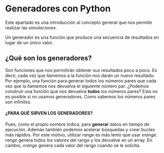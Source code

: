 # Generadores con Python

Este apartado es una introducción al concepto general que nos permite realizar las *simulaciones*.

Un generador es una función que produce una secuencia de resultados en lugar de un único valor.

## ¿Qué son los generadores?

Son funciones que nos permitirán obtener sus resultados poco a poco. Es decir, cada vez que llamemos a la función nos darán un nuevo resultado. Por ejemplo, una función para generar todos los números pares que cada vez que la llamemos nos devuelva el siguiente número par. ¿Podemos construir una función que nos devuelva  **todos**  los números pares? Esto no es posible si no usamos generadores. Como sabemos los números pares son infinitos.

#### ¿PARA QUÉ SIRVEN LOS GENERADORES?

Pues, como el propio nombre indica, para  **generar**  datos en tiempo de ejecución. Además también podemos acelerar búsquedas y crear bucles más rápidos. Por este motivo, utilizar  _range_  es más lento que usar  _xrange_.  _range_  genera todos los valores del rango y los devuelve en un array. En cambio,  _xrange_  genera cada valor del rango cuando se le solicita.
<!--stackedit_data:
eyJoaXN0b3J5IjpbLTEzNzQ4MjAzLDE4Nzc4Njk4OTcsMTM5NT
IwMjEwOSwtMzEyODkzOTddfQ==
-->